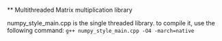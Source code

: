 ** Multithreaded Matrix multiplication library

numpy_style_main.cpp is the single threaded library.
to compile it, use the following command:
`g++ numpy_style_main.cpp -O4 -march=native`

